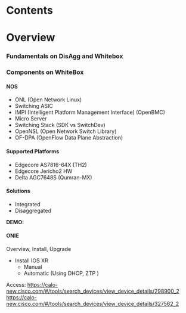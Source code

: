 # Contents

# Overview
 ### Fundamentals on DisAgg and Whitebox
 ### Components on WhiteBox
 #### NOS
  * ONL (Open Network Linux)
  * Switching ASIC
  * IMPI (Intelligent Platform Management Interface) (OpenBMC)
  * Micro Server
  * Switching Stack (SDK vs SwitchDev)
  * OpenNSL (Open Network Switch Library)
  * OF-DPA (OpenFlow Data Plane Abstraction)
  
 #### Supported Platforms
  *  Edgecore AS7816-64X (TH2)
  *  Edgecore Jericho2 HW
  *  Delta AGC7648S (Qumran-MX)
 
 #### Solutions
  * Integrated 
  * Disaggregated
 
 **DEMO:**
 #### ONIE
   Overview, Install, Upgrade
   * Install IOS XR 
     * Manual
     * Automatic (Using DHCP, ZTP )
  

Access: 
https://calo-new.cisco.com/#/tools/search_devices/view_device_details/298900_2
https://calo-new.cisco.com/#/tools/search_devices/view_device_details/327562_2

